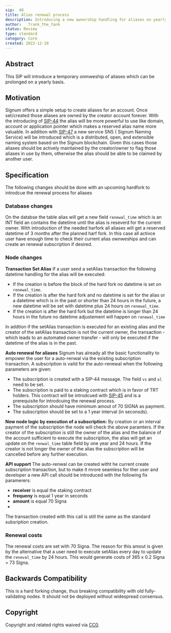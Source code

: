 ```yaml
---
sip:  48
title: Alias renewal process
description: Introducing a new ownership handling for aliases on yearly basis
author:   frank_the_tank
status: Review
type: standard
category: Core
created: 2022-12-10
---
```

## Abstract
This SIP will introduce a temporary onmweship of aliases which can be prolonged on a yearly basis.

## Motivation
Signum offers a simple setup to create aliases for an account. Once set/created those aliases are owned by the creator account forever. With the introducing of [SIP-44](sip-44.md)  the alias will be more powerful to use like domain, account  or application pointer which makes a reserved alias name more valuable. In addition with [SIP-47](sip-44.md)  a new service SNS ( Signum Naming Service) will be introduced which is a distributed, open, and extensible naming system based on the Signum blockchain. Given this cases those aliases should be actively maintained by the creator/owner to flag those aliases in use by them, otherwise the alias should be able to be claimed by another user.

## Specification
The following changes should be done with an upcoming hardfork to introdcue the renewal process for aliases 

### Database changes
On the databse the table alias will get a new field `renewal_time` which is an INT field an contains the datetime until the alias is reseverd for the  current owner. With introduction of the needed harfork all aliases will get a reserved datetime of 3 months after the planned harf fork.
In this case all activce user have enough time to check their current alias ownweships and can  create an renewal subscription if desired.

### Node changes
**Transaction Set Alias**
If a user send a setAlias transaction the following datetime handling for the alias will be executed:
 - If the creation is before the block of the hard fork no datetime is set on `renewal_time`.
 - If the creation is after the hard fork and no datetime is set for the alias or a datetime which is in the past or shorter than 24 hours in the future, a new datetime will be set with datetime plus 24 hours on `renewal_time`.
 - If the creation is after the hard fork but  the datetime is longer than 24 hours in the future no datetime adjustement will happen on `renewal_time`

In addtion if the setAlias transaction is executed for an existing alias and the creator of the setAlias transaction is not the current owner, the transaction - which leads to an automated owner transfer -  will only be executed if the datetime of the alias is in the past.

**Auto renewal for aliases**
Signum has already all the basic functionality to empower the user for a auto-renwal via the existing subscription transaction. A subscription is vaild for the auto-renewal when the following parameters are given:

- The subscription is created with a SIP-44 message. The field `vs` and `al` need to be set.
- The subscription is paid to a staking contract which is in favor of TRT holders. This contract will be introdcued with [SIP-45](sip-45.md) and is a prerequisite  for introdcuing the renewal process.
- The subscription should have mimimum amout of 70 SIGNA as payment.
- The subscription should be set to  a 1 year interval (in seconsds).

**New node logic by execution of a subscription:**
By creation or an interval payment of the subscription the node will check the above paramters. If the creator of the subscription is still the owner of the alias and the balance of the account sufficient to execute the subscription, the alias will get an update on the `renwal_time` table field by  one year and 24 hours. If the creator is not longer the owner of the alias the subscription will be cancelled before any further execution.

**API support**
The auto-renwal can be created witht he current create subscription transaction, but to make it mrore seamless for ther user and developer a new API call should be introduced with the following fix paramerers:

- **receiver** is equal the staking contract
- **frequeny** is equal 1 year in seconds
- **amount** is equal 70 Signa
- 
The transaction created with this call is still the same as the standard subsription creation.


###  Renewal costs
The renewal costs are set with 70 Signa. The reason for this amout is given by the alternative that a user need to execute setAlias every day to update the `reneval_time` by 24 hours. This would generate costs of 365 x 0.2 Signa = 73 Signa. 


## Backwards Compatibility  
This is a hard forking change, thus breaking compatibility with old fully-validating nodes. It should not be deployed without widespread consensus. 

## Copyright
Copyright and related rights waived via [CC0](https://creativecommons.org/publicdomain/zero/1.0/).
